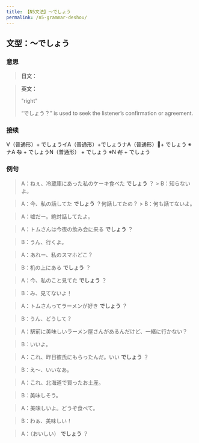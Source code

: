 ```yaml
---
title: 【N5文法】〜でしょう
permalink: /n5-grammar-deshou/
---
```


## 文型：〜でしょう

### 意思

> **日文：**


> **英文：**
> 
> "right"
> 
> “でしょう？” is used to seek the listener’s confirmation or agreement.


### 接续

V（普通形）+ でしょうイA（普通形）+でしょうナA（普通形）+ でしょう ※ナA ~~な~~ \+ でしょうN（普通形） + でしょう ※N ~~だ~~ \+ でしょう

### 例句

> A：ねぇ、冷蔵庫にあった私のケーキ食べた **でしょう** ？ > B：知らないよ。

> A：今、私の話してた **でしょう** ？何話してたの？ > B：何も話てないよ。

> A：嘘だー。絶対話してたよ。

> A：トムさんは今夜の飲み会に来る **でしょう** ？

> B：うん、行くよ。

> A：あれー、私のスマホどこ？

> B：机の上にある **でしょう** ？

> A：今、私のこと見てた **でしょう** ？

> B：み、見てないよ！

> A：トムさんってラーメンが好き **でしょう** ？

> B：うん、どうして？

> A：駅前に美味しいラーメン屋さんがあるんだけど、一緒に行かない？

> B：いいよ。

> A：これ、昨日彼氏にもらったんだ。いい **でしょう** ？

> B：え〜、いいなあ。

> A：これ、北海道で買ったお土産。

> B：美味しそう。

> A：美味しいよ。どうぞ食べて。

> B：わぁ、美味しい！

> A：（おいしい） **でしょう** ？

